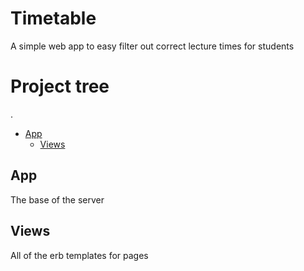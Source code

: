 # Timetable
A simple web app to easy filter out correct lecture times for students

# Project tree
.
 * [App](./app)
   * [Views](./app/views)

## App
The base of the server

## Views
All of the erb templates for pages
